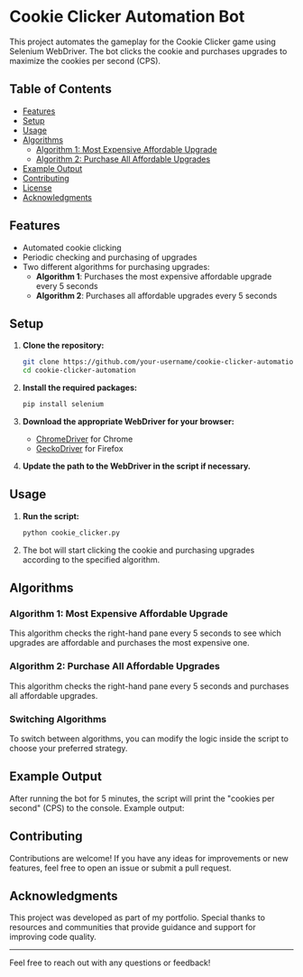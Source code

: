 # Cookie Clicker Automation Bot

This project automates the gameplay for the Cookie Clicker game using Selenium WebDriver. The bot clicks the cookie and purchases upgrades to maximize the cookies per second (CPS).

## Table of Contents

- [Features](#features)
- [Setup](#setup)
- [Usage](#usage)
- [Algorithms](#algorithms)
  - [Algorithm 1: Most Expensive Affordable Upgrade](#algorithm-1-most-expensive-affordable-upgrade)
  - [Algorithm 2: Purchase All Affordable Upgrades](#algorithm-2-purchase-all-affordable-upgrades)
- [Example Output](#example-output)
- [Contributing](#contributing)
- [License](#license)
- [Acknowledgments](#acknowledgments)

## Features

- Automated cookie clicking
- Periodic checking and purchasing of upgrades
- Two different algorithms for purchasing upgrades:
  - **Algorithm 1**: Purchases the most expensive affordable upgrade every 5 seconds
  - **Algorithm 2**: Purchases all affordable upgrades every 5 seconds

## Setup

1. **Clone the repository:**
    ```bash
    git clone https://github.com/your-username/cookie-clicker-automation.git
    cd cookie-clicker-automation
    ```

2. **Install the required packages:**
    ```bash
    pip install selenium
    ```

3. **Download the appropriate WebDriver for your browser:**
    - [ChromeDriver](https://sites.google.com/chromium.org/driver/) for Chrome
    - [GeckoDriver](https://github.com/mozilla/geckodriver/releases) for Firefox

4. **Update the path to the WebDriver in the script if necessary.**

## Usage

1. **Run the script:**
    ```bash
    python cookie_clicker.py
    ```

2. The bot will start clicking the cookie and purchasing upgrades according to the specified algorithm.

## Algorithms

### Algorithm 1: Most Expensive Affordable Upgrade

This algorithm checks the right-hand pane every 5 seconds to see which upgrades are affordable and purchases the most expensive one.

### Algorithm 2: Purchase All Affordable Upgrades

This algorithm checks the right-hand pane every 5 seconds and purchases all affordable upgrades.

### Switching Algorithms

To switch between algorithms, you can modify the logic inside the script to choose your preferred strategy.

## Example Output

After running the bot for 5 minutes, the script will print the "cookies per second" (CPS) to the console. Example output:

## Contributing

Contributions are welcome! If you have any ideas for improvements or new features, feel free to open an issue or submit a pull request.


## Acknowledgments

This project was developed as part of my portfolio. Special thanks to resources and communities that provide guidance and support for improving code quality.

---

Feel free to reach out with any questions or feedback!
